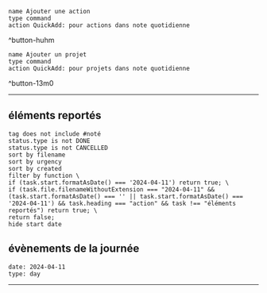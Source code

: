 ```button
name Ajouter une action
type command
action QuickAdd: pour actions dans note quotidienne
```
^button-huhm
```button
name Ajouter un projet
type command
action QuickAdd: pour projets dans note quotidienne
```
^button-13m0

___
## éléments reportés
```tasks
tag does not include #noté 
status.type is not DONE
status.type is not CANCELLED
sort by filename 
sort by urgency 
sort by created 
filter by function \
if (task.start.formatAsDate() === '2024-04-11') return true; \
if (task.file.filenameWithoutExtension === "2024-04-11" && (task.start.formatAsDate() === '' || task.start.formatAsDate() === '2024-04-11') && task.heading === "action" && task !== "éléments reportés") return true; \
return false;
hide start date
```
## évènements de la journée
```gEvent
date: 2024-04-11
type: day
```
___
